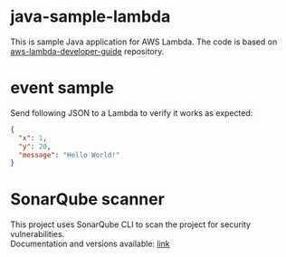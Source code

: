# java-sample-lambda

This is sample Java application for AWS Lambda.
The code is based on [aws-lambda-developer-guide](https://github.com/awsdocs/aws-lambda-developer-guide/tree/main/sample-apps/java-basic) repository.

# event sample

Send following JSON to a Lambda to verify it works as expected:
```json
{
  "x": 1,
  "y": 20,
  "message": "Hello World!"
}
```

# SonarQube scanner

This project uses SonarQube CLI to scan the project for security vulnerabilities.\
Documentation and versions available: [link](https://docs.sonarsource.com/sonarqube/latest/analyzing-source-code/scanners/sonarscanner/)